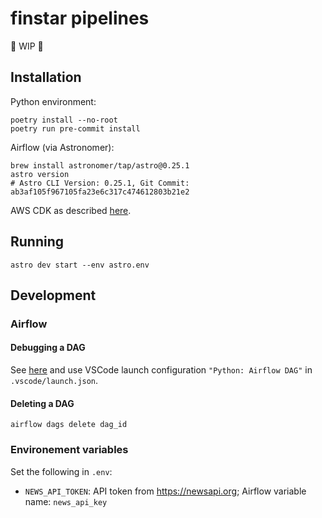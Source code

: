 # finstar pipelines

🚧 WIP 🚧

## Installation

Python environment:

```
poetry install --no-root
poetry run pre-commit install
```

Airflow (via Astronomer):

```
brew install astronomer/tap/astro@0.25.1
astro version
# Astro CLI Version: 0.25.1, Git Commit: ab3af105f967105fa23e6c317c474612803b21e2
```

AWS CDK as described [here](https://docs.aws.amazon.com/cdk/latest/guide/work-with.html#work-with-prerequisites).

## Running

```
astro dev start --env astro.env
```

## Development

### Airflow

#### Debugging a DAG

See [here](https://airflow.apache.org/docs/apache-airflow/stable/executor/debug.html) and
use VSCode launch configuration `"Python: Airflow DAG"` in `.vscode/launch.json`.

#### Deleting a DAG

```
airflow dags delete dag_id
```

### Environement variables

Set the following in `.env`:

- `NEWS_API_TOKEN`: API token from https://newsapi.org; Airflow variable name: `news_api_key`
